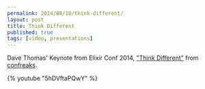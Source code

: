 ```yaml
---
permalink: 2014/08/10/think-different/
layout: post
title: Think Different
published: true
tags: [video, presentations]
---
```


Dave Thomas' Keynote from Elixir Conf 2014, ["Think Different"](http://www.confreaks.com/videos/4119-elixirconf2014-opening-keynote-think-different)
from [confreaks](http://www.confreaks.com/).

{% youtube "5hDVftaPQwY" %}
